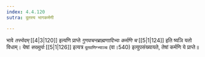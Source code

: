 ```yaml
---
index: 4.4.120
sutra: दूतस्य भागकर्मणी

---
```

   भावे _तस्येदम्_ [[4|3|120]]  इत्यणि प्राप्ते _गुणवचनब्राह्मणादिभ्यः कर्मणि च_ [[5|1|124]]  इति ष्यञि यतो विधाम्। येषां _सख्युर्यः_ [[5|1|126]]  इत्यत्र `दूतवणिग्भ्याञ्च` (वा।540) इत्युपसंख्यायते, तेषां कर्मणि ये प्राप्ते॥